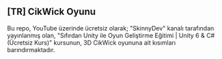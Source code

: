 ## [TR] CikWick Oyunu

Bu repo, YouTube üzerinde ücretsiz olarak; "SkinnyDev" kanalı tarafından yayınlanmış olan, "Sıfırdan Unity ile Oyun Geliştirme Eğitimi | Unity 6 & C# (Ücretsiz Kurs)" kursunun, 3D CikWick oyununa ait kısımları barındırmaktadır.
